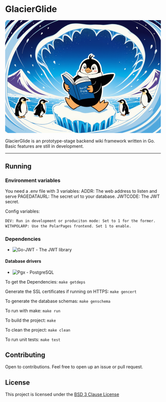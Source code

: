 # GlacierGlide

![Penguin knowledge](./docs/static/banner.png)

GlacierGlide is an prototype-stage backend wiki framework written in Go. Basic features are still in development.

---

## Running

### Environment variables
You need a .env file with 3 variables:
    ADDR: The web address to listen and serve
    PAGEDATAURL: The secret url to your database.
    JWTCODE: The JWT secret.

Config variables:
```bash
DEV: Run in development or produciton mode: Set to 1 for the former.
WITHPOLARP: Use the PolarPages frontend. Set 1 to enable.
```

### Dependencies
* ![Go-JWT ](https://github.com/golang-jwt/jwt) - The JWT library

#### Database drivers
* ![Pgx](https://github.com/jackc/pgx/) - PostgreSQL

To get the Dependencies:
`make getdeps`

Generate the SSL certificates if running on HTTPS:
`make gencert`

To generate the database schemas:
`make genschema`

To run with make:
`make run`

To build the project:
`make`

To clean the project:
`make clean`

To run unit tests:
`make test`

## Contributing

Open to contributions. Feel free to open up an issue or pull request.

## License

This project is licensed under the [BSD 3 Clause License](LICENSE)
